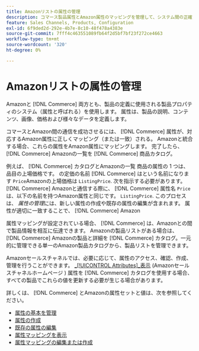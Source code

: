 ```yaml
---
title: Amazonリストの属性の管理
description: コマース製品属性とAmazon属性のマッピングを管理して、システム間の正確な製品情報を確保できます。
feature: Sales Channels, Products, Configuration
exl-id: 6f9ded2d-292e-4b7e-8c10-48f478a4383e
source-git-commit: 7fff4c463551089fb64f2d5bf7bf23f272ce4663
workflow-type: tm+mt
source-wordcount: '320'
ht-degree: 0%

---
```


# Amazonリストの属性の管理

Amazonと [!DNL Commerce] 両方とも、製品の定義に使用される製品プロパティのシステム（属性と呼ばれる）を使用します。 属性は、製品の説明、コンテンツ、画像、価格および様々なデータを定義します。

コマースとAmazon間の通信を成功させるには、 [!DNL Commerce] 属性が、対応するAmazon属性に正しくマッピング（または一致）される。 Amazonと統合する場合、これらの属性をAmazon属性にマッピングします。 完了したら、 [!DNL Commerce] Amazonの一覧を [!DNL Commerce] 商品カタログ。

例えば、 [!DNL Commerce] カタログとAmazonの一覧 商品の属性の 1 つは、品目の上場価格です。 の定価の名前 [!DNL Commerce] はという名前になります `Price`Amazonの上場価格は `ListingPrice`. 次を指示する必要があります。 [!DNL Commerce] Amazonと通信する際に、 [!DNL Commerce] 属性名 `Price` は、以下の名前を持つAmazon属性と同じです。 `ListingPrice`. このプロセスは、 _属性の管理_&#x200B;には、新しい属性の作成や既存の属性の編集が含まれます。 属性が適切に一致することで、 [!DNL Commerce] Amazon

属性マッピングが設定されている場合、 [!DNL Commerce] は、Amazonとの間で製品情報を相互に伝達できます。 Amazonの製品リストがある場合は、 [!DNL Commerce] Amazonの製品と詳細を [!DNL Commerce] カタログ。一元的に管理できる単一のAmazon製品カタログから、製品リストを管理できます。

Amazonセールスチャネルでは、必要に応じて、属性のアクセス、確認、作成、管理を行うことができます。 [_[!UICONTROL Attributes]_表示](./attributes-view.md) (Amazonセールスチャネルホームページ ) 属性を [!DNL Commerce] カタログを使用する場合、すべての製品でこれらの値を更新する必要が生じる場合があります。

詳しくは、 [!DNL Commerce] とAmazonの属性セットと値は、次を参照してください。

- [属性の基本を管理](https://experienceleague.adobe.com/docs/commerce-admin/catalog/product-attributes/product-attributes.html)
- [属性の作成](./creating-attributes.md#create-an-attribute)
- [既存の属性の編集](./creating-attributes.md#edit-an-attribute)
- [属性マッピングを表示](./amazon-matching-attributes-values.md)
- [属性マッピングの編集または作成](./amazon-manually-update-incomplete-listing.md)
